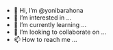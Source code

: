- 👋 Hi, I’m @yonibarahona
- 👀 I’m interested in ...
- 🌱 I’m currently learning ...
- 💞️ I’m looking to collaborate on ...
- 📫 How to reach me ...

<!---
yonibarahona/yonibarahona is a ✨ special ✨ repository because its `README.md` (this file) appears on your GitHub profile.
You can click the Preview link to take a look at your changes.
--->
